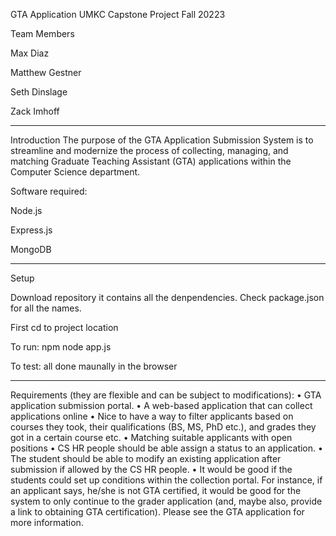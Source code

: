GTA Application UMKC Capstone Project Fall 20223

Team Members

Max Diaz

Matthew Gestner

Seth Dinslage

Zack Imhoff
_____________________________________________________________________________________________________________________

Introduction The purpose of the GTA Application Submission System is to streamline and modernize the process of collecting, managing, and matching Graduate Teaching Assistant (GTA) applications within the Computer Science department.

Software required:

Node.js

Express.js

MongoDB
______________________________________________________________________________________________________________________
Setup 

Download repository it contains all the denpendencies. Check package.json for all the names.

First cd to project location

To run: npm node app.js

To test: all done maunally in the browser 

________________________________________________________________________________________________________________________
Requirements (they are flexible and can be subject to modifications):
• GTA application submission portal.
• A web-based application that can collect applications online
• Nice to have a way to filter applicants based on courses they took, their qualifications (BS, MS,
PhD etc.), and grades they got in a certain course etc.
• Matching suitable applicants with open positions 
• CS HR people should be able assign a status to an application.
• The student should be able to modify an existing application after submission if allowed by the
CS HR people.
• It would be good if the students could set up conditions within the collection portal. For
instance, if an applicant says, he/she is not GTA certified, it would be good for the system to
only continue to the grader application (and, maybe also, provide a link to obtaining GTA
certification). Please see the GTA application for more information.







